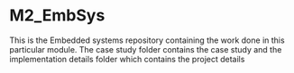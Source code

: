 # M2_EmbSys
This is the Embedded systems repository containing the work done in this particular module.
The case study folder contains the case study and the implementation details folder which contains the project details
